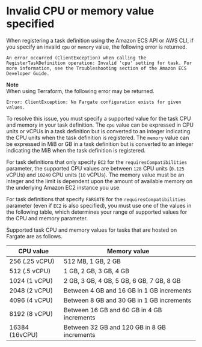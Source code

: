 # Invalid CPU or memory value specified<a name="task-cpu-memory-error"></a>

When registering a task definition using the Amazon ECS API or AWS CLI, if you specify an invalid `cpu` or `memory` value, the following error is returned\.

```
An error occurred (ClientException) when calling the RegisterTaskDefinition operation: Invalid 'cpu' setting for task. For more information, see the Troubleshooting section of the Amazon ECS Developer Guide.
```

**Note**  
When using Terraform, the following error may be returned\.  

```
Error: ClientException: No Fargate configuration exists for given values.
```

To resolve this issue, you must specify a supported value for the task CPU and memory in your task definition\. The `cpu` value can be expressed in CPU units or vCPUs in a task definition but is converted to an integer indicating the CPU units when the task definition is registered\. The `memory` value can be expressed in MiB or GB in a task definition but is converted to an integer indicating the MiB when the task definition is registered\.

For task definitions that only specify `EC2` for the `requiresCompatibilities` parameter, the supported CPU values are between `128` CPU units \(`0.125` vCPUs\) and `10240` CPU units \(`10` vCPUs\)\. The memory value must be an integer and the limit is dependent upon the amount of available memory on the underlying Amazon EC2 instance you use\.

For task definitions that specify `FARGATE` for the `requiresCompatibilities` parameter \(even if `EC2` is also specified\), you must use one of the values in the following table, which determines your range of supported values for the CPU and memory parameter\.

Supported task CPU and memory values for tasks that are hosted on Fargate are as follows\.


| CPU value | Memory value | 
| --- | --- | 
|  256 \(\.25 vCPU\)  |  512 MB, 1 GB, 2 GB  | 
|  512 \(\.5 vCPU\)  |  1 GB, 2 GB, 3 GB, 4 GB  | 
|  1024 \(1 vCPU\)  |  2 GB, 3 GB, 4 GB, 5 GB, 6 GB, 7 GB, 8 GB  | 
|  2048 \(2 vCPU\)  |  Between 4 GB and 16 GB in 1 GB increments  | 
|  4096 \(4 vCPU\)  |  Between 8 GB and 30 GB in 1 GB increments  | 
| 8192 \(8 vCPU\)  | Between 16 GB and 60 GB in 4 GB increments | 
| 16384 \(16vCPU\)  | Between 32 GB and 120 GB in 8 GB increments | 